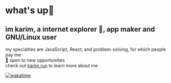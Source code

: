 # what's up👋 
## im karim, a internet explorer 🔭, app maker and GNU/Linux user

my specialties are JavaScript, React, and problem-solving, for which people pay me  
💼 open to new opportunities  
check out [karim.run](https://karim.run) to learn more about me

[![wakatime](https://wakatime.com/badge/user/4598c3d9-6a7c-44f5-83ed-3a08578130a7.svg)](https://wakatime.com/@4598c3d9-6a7c-44f5-83ed-3a08578130a7)
